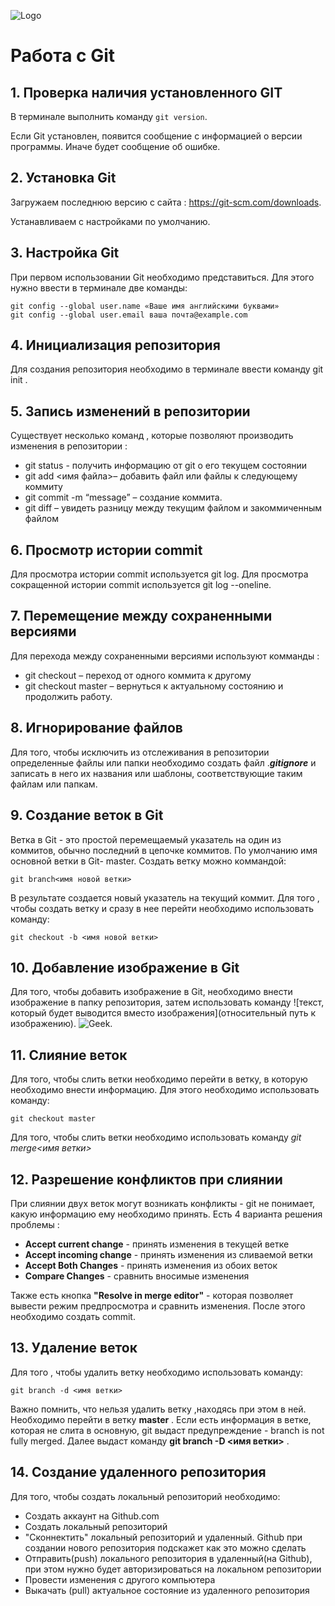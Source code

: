 ![Logo](git-logo.jpg)
# Работа с Git

## 1. Проверка наличия установленного GIT
В терминале выполнить команду `git version`.

Если Git yстановлен, появится сообщение с информацией о версии программы. Иначе будет сообщение об ошибке.

## 2. Установка Git
 Загружаем последнюю версию с сайта : https://git-scm.com/downloads.

Устанавливаем с настройками по умолчанию.

## 3. Настройка Git
При первом использовании Git необходимо представиться. Для этого нужно ввести в терминале две команды:
```
git config --global user.name «Ваше имя английскими буквами»
git config --global user.email ваша почта@example.com
```
## 4. Инициализация репозитория

Для создания репозитория необходимо в терминале ввести команду git init . 

## 5. Запись изменений в репозитории

Существует несколько команд , которые позволяют производить изменения в репозитории :

* git status - получить информацию от git о его текущем состоянии
* git add <имя файла>– добавить файл или файлы к следующему коммиту
* git commit -m “message” – создание коммита.
* git diff – увидеть разницу между текущим файлом и закоммиченным файлом  

## 6. Просмотр истории commit

Для просмотра истории commit используется git log. Для просмотра сокращенной истории commit используется git log --oneline.

##  7. Перемещение между сохраненными версиями

Для перехода между сохраненными версиями используют комманды :

* git checkout – переход от одного коммита к другому
* git checkout master – вернуться к актуальному состоянию и продолжить работу.

## 8. Игнорирование файлов
Для того, чтобы исключить из отслеживания в репозитории определенные файлы или папки необходимо создать файл .***gitignore*** и записать в него их названия или шаблоны, соответствующие таким файлам или папкам.

## 9. Создание веток в Git
Ветка в Git - это простой перемещаемый указатель на один из коммитов, обычно последний в цепочке коммитов. 
По умолчанию имя основной ветки в Git- master.
Создать ветку можно коммандой:
```
git branch<имя новой ветки>
```
В результате создается новый указатель на текущий коммит.
Для того , чтобы создать ветку и сразу в нее перейти необходимо использовать команду:
```
git checkout -b <имя новой ветки>
```
## 10. Добавление изображение в Git
Для того, чтобы добавить изображение в Git, необходимо внести изображение в папку репозитория, затем использовать команду ![текст, который будет выводится вместо изображения](относительный путь к изображению).
![Geek](geekbrains.png).

## 11. Слияние веток

Для того, чтобы слить ветки необходимо перейти в ветку, в которую необходимо внести информацию. Для этого необходимо использовать команду:
```
git checkout master
```
Для того, чтобы слить ветки необходимо использовать команду *git merge<имя ветки>*

## 12. Разрешение конфликтов при слиянии

При слиянии двух веток могут возникать конфликты - git не понимает, какую информацию ему необходимо принять. Есть 4 варианта решения проблемы :
*   **Accept current change** - принять изменения в текущей ветке
* **Accept incoming change** - принять изменения из сливаемой ветки
* **Accept Both Changes** - принять изменения из обоих веток
* **Compare Changes** - сравнить вносимые изменения


Также есть кнопка **"Resolve in merge editor"** - которая позволяет вывести режим предпросмотра и сравнить изменения.
После этого необходимо создать commit.

## 13. Удаление веток

Для того , чтобы удалить ветку необходимо использовать команду:
~~~ 
git branch -d <имя ветки>
~~~
Важно помнить, что нельзя удалить ветку ,находясь при этом в ней. Необходимо перейти в ветку **master** .
Если есть информация в ветке, которая не слита в основную, git выдаст предупреждение - branch is not fully merged. Далее выдаст команду **git branch -D <имя ветки>** .

## 14.  Создание удаленного репозитория
Для того, чтобы создать локальный репозиторий необходимо:
- Создать аккаунт на Github.com
- Создать локальный репозиторий
- "Сконнектить" локальный репозиторий и удаленный. Github при создании нового репозитория подскажет как это можно сделать
- Отправить(push) локального репозитория в удаленный(на Github), при этом нужно будет авторизироваться на локальном репозитории
- Провести изменения с другого компьютера 
- Выкачать (pull) актуальное состояние из удаленного репозитория